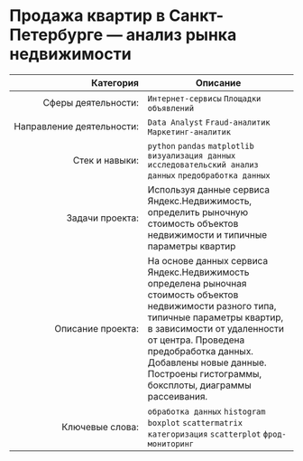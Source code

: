 # Продажа квартир в Санкт-Петербурге — анализ рынка недвижимости

| Категория               | Описание |
| --------------------: | ---|
|Сферы&nbsp;деятельности:| `Интернет-сервисы` `Площадки объявлений`|
|Направление&nbsp;деятельности:| `Data Analyst` `Fraud-аналитик` `Маркетинг-аналитик`|
|Стек&nbsp;и&nbsp;навыки:|`python` `pandas` `matplotlib` `визуализация данных` `исследовательский анализ данных` `предобработка данных`|
|Задачи&nbsp;проекта:|Используя данные сервиса Яндекс.Недвижимость, определить рыночную стоимость объектов недвижимости и типичные параметры квартир|
|Описание&nbsp;проекта:|На основе данных сервиса Яндекс.Недвижимость определена рыночная стоимость объектов недвижимости разного типа, типичные параметры квартир, в зависимости от удаленности от центра. Проведена предобработка данных. Добавлены новые данные. Построены гистограммы, боксплоты, диаграммы рассеивания.|
|Ключевые&nbsp;слова:|`обработка данных` `histogram` `boxplot` `scattermatrix` `категоризация` `scatterplot`  `фрод-мониторинг`|

